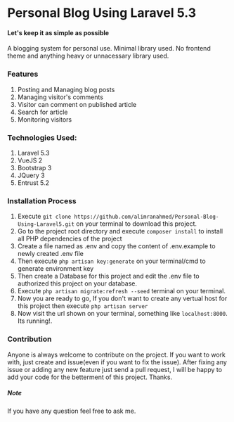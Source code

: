 # Personal Blog Using Laravel 5.3
#### Let's keep it as simple as possible
A blogging system for personal use. Minimal library used. No frontend theme and anything heavy or unnacessary library used.  

### Features
1. Posting and Managing blog posts
2. Managing visitor's comments
3. Visitor can comment on published article
4. Search for article
5. Monitoring visitors

### Technologies Used: 
1. Laravel 5.3
2. VueJS 2
3. Bootstrap 3
4. JQuery 3
5. Entrust 5.2

### Installation Process
1. Execute `git clone https://github.com/alimranahmed/Personal-Blog-Using-Laravel5.git` on your terminal to download this project.
2. Go to the project root directory and execute `composer install` to install all PHP dependencies of the project
3. Create a file named as .env and copy the content of .env.example to newly created .env file 
4. Then execute `php artisan key:generate` on your terminal/cmd to generate environment key
5. Then create a Database for this project and edit the .env file to authorized this project on your database. 
6. Execute `php artisan migrate:refresh --seed` terminal on your terminal.
7. Now you are ready to go, If you don't want to create any vertual host for this project then execute
  `php artisan server`
8. Now visit the url shown on your terminal, something like `localhost:8000`. Its running!. 

### Contribution 
Anyone is always welcome to contribute on the project. If you want to work with, just create and issue(even if you want to fix the issue). After fixing any issue or adding any new feature just send a pull request, I will be happy to add your code for the betterment of this project. Thanks.

##### Note
If you have any question feel free to ask me. 
